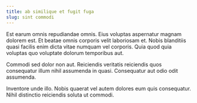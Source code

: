 ```yaml
---
title: ab similique et fugit fuga
slug: sint commodi
---
```


Est earum omnis repudiandae omnis. Eius voluptas aspernatur magnam dolorem est. Et beatae omnis corporis velit laboriosam et. Nobis blanditiis quasi facilis enim dicta vitae numquam vel corporis. Quia quod quia voluptas quo voluptate dolorum temporibus aut.

Commodi sed dolor non aut. Reiciendis veritatis reiciendis quos consequatur illum nihil assumenda in quasi. Consequatur aut odio odit assumenda.

Inventore unde illo. Nobis quaerat vel autem dolores eum quis consequatur. Nihil distinctio reiciendis soluta ut commodi.
